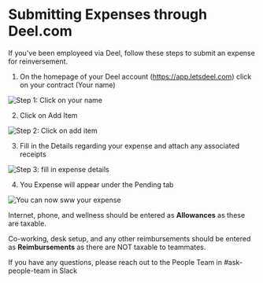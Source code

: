 # Submitting Expenses through Deel.com

If you've been employeed via Deel, follow these steps to submit an expense for reinversement.

1. On the homepage of your Deel account (https://app.letsdeel.com) click on your contract (Your name)

![Step 1: Click on your name](https://storage.googleapis.com/sourcegraph-assets/handbook/expenses/step1.png)

2. Click on Add Item

![Step 2: Click on add item](https://storage.googleapis.com/sourcegraph-assets/handbook/expenses/step2.png)

3. Fill in the Details regarding your expense and attach any associated receipts

![Step 3: fill in expense details](https://storage.googleapis.com/sourcegraph-assets/handbook/expenses/step3.png)

4. You Expense will appear under the Pending tab

![You can now sww your expense](https://storage.googleapis.com/sourcegraph-assets/handbook/expenses/step4.png)

Internet, phone, and wellness should be entered as **Allowances** as these are taxable.

Co-working, desk setup, and any other reimbursements should be entered as **Reimbursements** as there are NOT taxable to teammates.

If you have any questions, please reach out to the People Team in #ask-people-team in Slack
